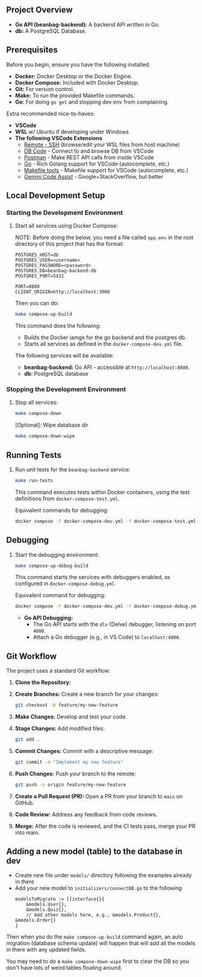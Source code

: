 ## Project Overview

* **Go API (beanbag-backend):** A backend API written in Go.
* **db:** A PostgreSQL Database.

## Prerequisites

Before you begin, ensure you have the following installed:

* **Docker:** Docker Desktop or the Docker Engine.
* **Docker Compose:** Included with Docker Desktop.
* **Git:** For version control.
* **Make:** To run the provided Makefile commands.
* **Go:** For doing `go get` and stopping dev env from complaining.

Extra recommended nice-to-haves: 

* **VSCode**
* **WSL** w/ Ubuntu if developing under Windows
* **The following VSCode Extensions** 
  * [Remote - SSH](https://marketplace.visualstudio.com/items?itemName=ms-vscode-remote.remote-ssh) (browse/edit your WSL files from host machine)
  * [DB Code](https://marketplace.visualstudio.com/items?itemName=dbcode.dbcode) - Connect to and browse DB from VSCode
  * [Postman](https://marketplace.visualstudio.com/items?itemName=Postman.postman-for-vscode) - Make REST API calls from inside VSCode
  * [Go](https://marketplace.visualstudio.com/items?itemName=golang.go) - Rich Golang support for VSCode (autocomplete, etc.)
  * [Makefile tools](https://marketplace.visualstudio.com/items?itemName=ms-vscode.makefile-tools) - Makefile support for VSCode (autocomplete, etc.)
  * [Gemini Code Assist](https://marketplace.visualstudio.com/items?itemName=google.geminicodeassist) - Google+StackOverflow, but better

## Local Development Setup

### Starting the Development Environment

1. Start all services using Docker Compose:


    NOTE: Before doing the below, you need a file called `app.env` in the root directory of this project that has the format:

    ```
    POSTGRES_HOST=db
    POSTGRES_USER=<username>
    POSTGRES_PASSWORD=<password>
    POSTGRES_DB=beanbag-backend-db
    POSTGRES_PORT=5432

    PORT=8080
    CLIENT_ORIGIN=http://localhost:3000
    ```

    Then you can do:

    ```bash
    make compose-up-build
    ```

    This command does the following:

    * Builds the Docker iamge for the go backend and the postgres db.
    * Starts all services as defined in the `docker-compose-dev.yml` file.

    The following services will be available:

      * **beanbag-backend:** Go API - accessible at `http://localhost:8080`.
      * **db:** PostgreSQL database

### Stopping the Development Environment

1. Stop all services:

    ```bash
    make compose-down
    ```

    [Optional]: Wipe database dir
    ```bash
    make compose-down-wipe
    ```

## Running Tests

1. Run unit tests for the `beanbag-backend` service:

    ```bash
    make run-tests
    ```

    This command executes tests within Docker containers, using the test definitions from `docker-compose-test.yml`.

    Equivalent commands for debugging:
    ```bash
    docker compose -f docker-compose-dev.yml -f docker-compose-test.yml run --build beanbag-backend
    ```

## Debugging

1. Start the debugging environment:

    ```bash
    make compose-up-debug-build
    ```

    This command starts the services with debuggers enabled, as configured in `docker-compose-debug.yml`.

    Equivalent command for debugging:
    ```bash
    docker compose -f docker-compose-dev.yml -f docker-compose-debug.yml up --build
    ```

    * **Go API Debugging:**
        * The Go API starts with the `dlv` (Delve) debugger, listening on port `4000`.
        * Attach a Go debugger (e.g., in VS Code) to `localhost:4000`.

## Git Workflow

The project uses a standard Git workflow:

1. **Clone the Repository:**

2. **Create Branches:** Create a new branch for your changes:

    ```bash
    git checkout -b feature/my-new-feature
    ```

3. **Make Changes:** Develop and test your code.

4. **Stage Changes:** Add modified files:

    ```bash
    git add .
    ```

5. **Commit Changes:** Commit with a descriptive message:

    ```bash
    git commit -m "Implement my new feature"
    ```

6. **Push Changes:** Push your branch to the remote:

    ```bash
    git push -u origin feature/my-new-feature
    ```

7. **Create a Pull Request (PR):** Open a PR from your branch to `main` on GitHub.

8. **Code Review:** Address any feedback from code reviews.

9. **Merge:** After the code is reviewed, and the CI tests pass, merge your PR into main.

## Adding a new model (table) to the database in dev

* Create new file under `models/` directory following the examples already in there
* Add your new model to `initializers/connectDB.go` to the following
    ```
    modelsToMigrate := []interface{}{
        &models.User{},
        &models.Quiz{},
        // Add other models here, e.g., &models.Product{}, &models.Order{}
    }
    ```

Then when you do the `make compose-up-build` command again, an auto migration (database schema update) will happen that will add all the models in there with any updated fields.

You may need to do a `make compose-down-wipe` first to clear the DB so you don't have lots of weird tables floating around.